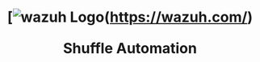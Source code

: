 <h1 align="center">

[![wazuh Logo](https://github.com/user-attachments/assets/119abd64-9d52-4170-b976-6037f76f6097)(https://wazuh.com/)


Shuffle Automation

</h1><h4 align="center">
